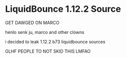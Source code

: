 # LiquidBounce 1.12.2 Source
GET DAWGED ON MARCO

henlo senk ju, marco and other clowns

i decided to leak 1.12.2 b73 liquidbounce sources

GLHF PEOPLE TO NOT SKID THIS LMFAO
